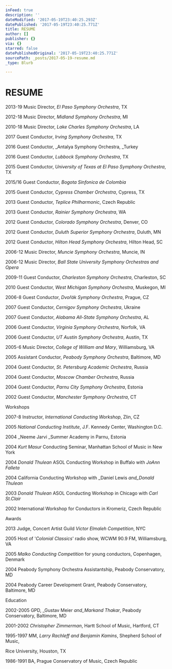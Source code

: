 ```yaml
---
inFeed: true
description: ''
dateModified: '2017-05-19T23:40:25.293Z'
datePublished: '2017-05-19T23:40:25.771Z'
title: RESUME
author: []
publisher: {}
via: {}
starred: false
datePublishedOriginal: '2017-05-19T23:40:25.771Z'
sourcePath: _posts/2017-05-19-resume.md
_type: Blurb

---
```

# RESUME

2013-19 Music Director, _El Paso Symphony Orchestra_, TX

2012-18 Music Director, _Midland Symphony Orchestra_, MI

2010-18 Music Director, _Lake Charles Symphony Orchestra_, LA

2017 Guest Conductor, _Irving Symphony Orchestra_, TX

2016 Guest Conductor, _Antalya Symphony Orchestra, _Turkey

2016 Guest Conductor, _Lubbock Symphony Orchestra_, TX

2015 Guest Conductor, _University of Texas at El Paso Symphony
Orchestra_, TX

2015/16 Guest Conductor, _Bogota Sinfonica de Colombia_

2015 Guest Conductor, _Cypress Chamber Orchestra_, Cypress, TX

2013 Guest Conductor, _Teplice Philharmonic_, Czech Republic

2013 Guest Conductor, _Rainier Symphony Orchestra_, WA

2012 Guest Conductor, _Colorado Symphony Orchestra_, Denver,
CO

2012 Guest Conductor, _Duluth Superior Symphony Orchestra_,
Duluth, MN

2012 Guest Conductor, _Hilton Head Symphony Orchestra_, Hilton
Head, SC

2006-12 Music Director, _Muncie
Symphony Orchestra_, Muncie, IN

2006-12 Music Director, _Ball State University Symphony Orchestras
and Opera_

2009-11 Guest Conductor, _Charleston Symphony Orchestra_,
Charleston, SC

2010 Guest Conductor, _West Michigan Symphony Orchestra_,
Muskegon, MI

2006-8 Guest Conductor, _Dvořák Symphony Orchestra_, Prague, CZ

2007 Guest Conductor, _Cernigov Symphony Orchestra_, Ukraine

2007 Guest Conductor, _Alabama All-State Symphony Orchestra_,
AL

2006 Guest Conductor, _Virginia
Symphony Orchestra_, Norfolk, VA

2006 Guest Conductor, _UT
Austin Symphony Orchestra_, Austin, TX

2005-6 Music Director, _College
of William and Mary_, Williamsburg, VA

2005 Assistant Conductor, _Peabody Symphony Orchestra_, Baltimore,
MD

2004 Guest Conductor, _St. Petersburg Academic Orchestra_,
Russia

2004 Guest Conductor, _Moscow
Chamber Orchestra_, Russia

2004 Guest Conductor, _Parnu
City Symphony Orchestra_, Estonia 

2002 Guest Conductor, _Manchester Symphony Orchestra_, CT

Workshops

2007-8 Instructor, _International Conducting Workshop_,
Zlin, CZ

2005 _National
Conducting Institute_, J.F. Kennedy Center, Washington D.C. 

2004 _Neeme Jarvi _Summer Academy in Parnu, Estonia

2004 _Kurt Masur_ Conducting Seminar, Manhattan School of Music in New
York 

2004 _Donald Thulean_
ASOL Conducting Workshop in Buffalo with _JoAnn
Falleta_

2004 California Conducting
Workshop with _Daniel Lewis _and_Donald Thulean_

2003 _Donald Thulean_
ASOL Conducting Workshop in Chicago with _Carl
St.Clair_

2002 International
Workshop for Conductors in Kromeriz, Czech Republic

Awards

2013 Judge, Concert Artist
Guild _Victor Elmaleh Competition_,
NYC

2005 Host of '_Colonial
Classics_' radio show, WCWM 90.9 FM, Williamsburg, VA 

2005 _Malko Conducting
Competition_ for young conductors, Copenhagen, Denmark

2004 Peabody Symphony
Orchestra Assistantship, Peabody Conservatory, MD

2004 Peabody Career
Development Grant, Peabody Conservatory, Baltimore, MD

Education

2002-2005 GPD, _Gustav Meier _and_Markand Thakar_,
Peabody Conservatory, Baltimore, MD

2001-2002 _Christopher Zimmerman_, Hartt School of
Music, Hartford, CT

1995-1997 MM, _Larry Rachleff and Benjamin Kamins_,
Shepherd School of Music, 

Rice University, Houston,
TX

1986-1991 BA, Prague Conservatory of
Music, Czech Republic